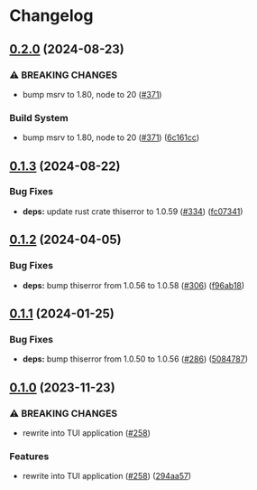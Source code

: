 # Changelog

## [0.2.0](https://github.com/kade-robertson/uggo/compare/uggo-config-v0.1.3...uggo-config-v0.2.0) (2024-08-23)


### ⚠ BREAKING CHANGES

* bump msrv to 1.80, node to 20 ([#371](https://github.com/kade-robertson/uggo/issues/371))

### Build System

* bump msrv to 1.80, node to 20 ([#371](https://github.com/kade-robertson/uggo/issues/371)) ([6c161cc](https://github.com/kade-robertson/uggo/commit/6c161cc626f7030726a6b168b780ade9b9866eb5))

## [0.1.3](https://github.com/kade-robertson/uggo/compare/uggo-config-v0.1.2...uggo-config-v0.1.3) (2024-08-22)


### Bug Fixes

* **deps:** update rust crate thiserror to 1.0.59 ([#334](https://github.com/kade-robertson/uggo/issues/334)) ([fc07341](https://github.com/kade-robertson/uggo/commit/fc07341bcaa0e0a9bda64a2985967b04ed5c64de))

## [0.1.2](https://github.com/kade-robertson/uggo/compare/uggo-config-v0.1.1...uggo-config-v0.1.2) (2024-04-05)


### Bug Fixes

* **deps:** bump thiserror from 1.0.56 to 1.0.58 ([#306](https://github.com/kade-robertson/uggo/issues/306)) ([f96ab18](https://github.com/kade-robertson/uggo/commit/f96ab18d88070de5c42f1630b10d3142522a53bf))

## [0.1.1](https://github.com/kade-robertson/uggo/compare/uggo-config-v0.1.0...uggo-config-v0.1.1) (2024-01-25)


### Bug Fixes

* **deps:** bump thiserror from 1.0.50 to 1.0.56 ([#286](https://github.com/kade-robertson/uggo/issues/286)) ([5084787](https://github.com/kade-robertson/uggo/commit/50847875f6a52c1350cef2c477ef70377c15140c))

## [0.1.0](https://github.com/kade-robertson/uggo/compare/uggo-config-v0.0.99...uggo-config-v0.1.0) (2023-11-23)


### ⚠ BREAKING CHANGES

* rewrite into TUI application ([#258](https://github.com/kade-robertson/uggo/issues/258))

### Features

* rewrite into TUI application ([#258](https://github.com/kade-robertson/uggo/issues/258)) ([294aa57](https://github.com/kade-robertson/uggo/commit/294aa57a0256545ba730c2b9751582bd1afb952f))
